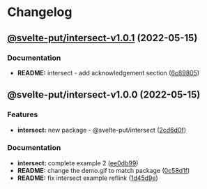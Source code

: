 # Changelog

## [@svelte-put/intersect-v1.0.1](https://github.com/vnphanquang/svelte-put/compare/@svelte-put/intersect-v1.0.0...@svelte-put/intersect-v1.0.1) (2022-05-15)


### Documentation

* **README:** intersect - add acknowledgement section ([6c89805](https://github.com/vnphanquang/svelte-put/commit/6c89805ecfd9b488ccdbf8386f43dcc2716f4a43))

## @svelte-put/intersect-v1.0.0 (2022-05-15)


### Features

* **intersect:** new package - @svelte-put/intersect ([2cd6d0f](https://github.com/vnphanquang/svelte-put/commit/2cd6d0fcb2e8b8f1fef1d0f9fffe29999d50d5ab))


### Documentation

* **intersect:** complete example 2 ([ee0db99](https://github.com/vnphanquang/svelte-put/commit/ee0db99e333cb767680bdd69e0a8fceb61994faf))
* **README:** change the demo.gif to match package ([0c58d1f](https://github.com/vnphanquang/svelte-put/commit/0c58d1fdb16a7ae7758bbc8b297b897f2e1aed7c))
* **README:** fix intersect example reflink ([1d45d9e](https://github.com/vnphanquang/svelte-put/commit/1d45d9eb8277839147198b691b9b54df259831d2))
